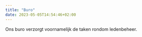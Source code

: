 ```yaml
---
title: "Buro"
date: 2023-05-05T14:54:46+02:00
---
```


Ons buro verzorgt voornamelijk de taken rondom ledenbeheer.

